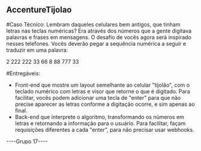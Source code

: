 ## AccentureTijolao

#Caso Técnico: 
Lembram daqueles celulares bem antigos, que tinham letras
nas teclas numéricas? Era através dos números que a gente
digitava palavras e frases em mensagens.
O desafio de vocês agora será inspirado nesses telefones. Vocês
deverão pegar a sequência numérica a seguir e traduzir em uma
palavra:

2 222 222 33 66 8 88 777 33

#Entregáveis:
- Front-end que mostre um layout semelhante ao celular "tijolão", com o teclado
numérico com letras e visor que retorne o que é digitado.
Para facilitar, vocês podem adicionar uma tecla de "enter" para que não precise
aparecer as letras conforme a digitação ocorre, e sim apenas ao final.
- Back-end que interprete o algoritmo, transformando os números em letras e
retornando a informação para o usuário.
Para facilitar, façam requisições diferentes a cada "enter", para não precisar usar
webhooks.

----Grupo 17----
